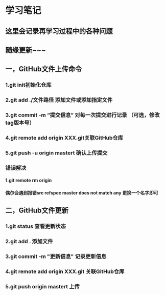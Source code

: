 # 学习笔记
## 这里会记录再学习过程中的各种问题
## 随缘更新~~~


## 一，GitHub文件上传命令
### 1.git init初始化仓库
### 2.git add ./文件路径 添加文件或添加指定文件
### 3.git commit -m “提交信息” 对每一次提交进行记录 （可选，修改tag版本号）
### 4.git remote add origin XXX.git关联GitHub仓库
### 5.git push -u origin mastert 确认上传提交 
### 错误解决
#### 1.git remote rm origin
#### 偶尔会遇到报错src refspec master does not match any  更换一个名字即可

## 二，GitHub文件更新
### 1.git status 查看更新状态
### 2.git add . 添加文件
### 3.git commit -m "更新信息" 记录更新信息
### 4.git remote add origin XXX.git 关联GitHub仓库
### 5.git push origin mastert 上传
